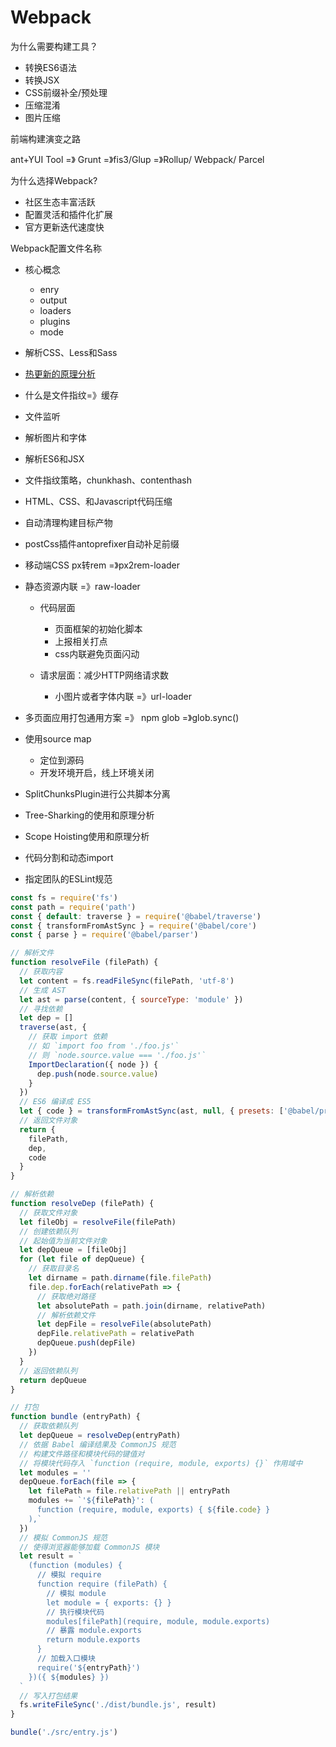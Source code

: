 # Webpack



为什么需要构建工具？

- 转换ES6语法
- 转换JSX
- CSS前缀补全/预处理
- 压缩混淆
- 图片压缩

前端构建演变之路

ant+YUI Tool =》 Grunt =》fis3/Glup =》Rollup/ Webpack/ Parcel

为什么选择Webpack?

- 社区生态丰富活跃
- 配置灵活和插件化扩展
- 官方更新迭代速度快

Webpack配置文件名称

- 核心概念
  - enry
  - output
  - loaders
  - plugins
  - mode
- 解析CSS、Less和Sass

- [热更新的原理分析](https://juejin.cn/post/6844904008432222215)
- 什么是文件指纹=》缓存
- 文件监听
- 解析图片和字体
- 解析ES6和JSX
- 文件指纹策略，chunkhash、contenthash
- HTML、CSS、和Javascript代码压缩
- 自动清理构建目标产物
- postCss插件antoprefixer自动补足前缀
- 移动端CSS px转rem =》px2rem-loader
- 静态资源内联 =》raw-loader

  - 代码层面

    - 页面框架的初始化脚本
    - 上报相关打点
    - css内联避免页面闪动

  - 请求层面：减少HTTP网络请求数

    - 小图片或者字体内联 =》url-loader
- 多页面应用打包通用方案 =》 npm glob =》glob.sync()
- 使用source map
  - 定位到源码
  - 开发环境开启，线上环境关闭
- SplitChunksPlugin进行公共脚本分离
- Tree-Sharking的使用和原理分析
- Scope Hoisting使用和原理分析
- 代码分割和动态import
- 指定团队的ESLint规范



```js
const fs = require('fs')
const path = require('path')
const { default: traverse } = require('@babel/traverse')
const { transformFromAstSync } = require('@babel/core')
const { parse } = require('@babel/parser')

// 解析文件
function resolveFile (filePath) {
  // 获取内容
  let content = fs.readFileSync(filePath, 'utf-8')
  // 生成 AST
  let ast = parse(content, { sourceType: 'module' })
  // 寻找依赖
  let dep = []
  traverse(ast, {
    // 获取 import 依赖
    // 如 `import foo from './foo.js'`
    // 则 `node.source.value === './foo.js'`
    ImportDeclaration({ node }) {
      dep.push(node.source.value)
    }
  })
  // ES6 编译成 ES5
  let { code } = transformFromAstSync(ast, null, { presets: ['@babel/preset-env'] })
  // 返回文件对象
  return {
    filePath,
    dep,
    code
  }
}

// 解析依赖
function resolveDep (filePath) {
  // 获取文件对象
  let fileObj = resolveFile(filePath)
  // 创建依赖队列
  // 起始值为当前文件对象
  let depQueue = [fileObj]
  for (let file of depQueue) {
    // 获取目录名
    let dirname = path.dirname(file.filePath)
    file.dep.forEach(relativePath => {
      // 获取绝对路径
      let absolutePath = path.join(dirname, relativePath)
      // 解析依赖文件
      let depFile = resolveFile(absolutePath)
      depFile.relativePath = relativePath
      depQueue.push(depFile)
    })
  }
  // 返回依赖队列
  return depQueue
}

// 打包
function bundle (entryPath) {
  // 获取依赖队列
  let depQueue = resolveDep(entryPath)
  // 依据 Babel 编译结果及 CommonJS 规范
  // 构建文件路径和模块代码的键值对
  // 将模块代码存入 `function (require, module, exports) {}` 作用域中
  let modules = ''
  depQueue.forEach(file => {
    let filePath = file.relativePath || entryPath
    modules += `'${filePath}': (
      function (require, module, exports) { ${file.code} }
    ),`
  })
  // 模拟 CommonJS 规范
  // 使得浏览器能够加载 CommonJS 模块
  let result = `
    (function (modules) {
      // 模拟 require
      function require (filePath) {
        // 模拟 module
        let module = { exports: {} }
        // 执行模块代码
        modules[filePath](require, module, module.exports)
        // 暴露 module.exports
        return module.exports
      }
      // 加载入口模块
      require('${entryPath}')
    })({ ${modules} })
  `
  // 写入打包结果
  fs.writeFileSync('./dist/bundle.js', result)
}

bundle('./src/entry.js')
```
